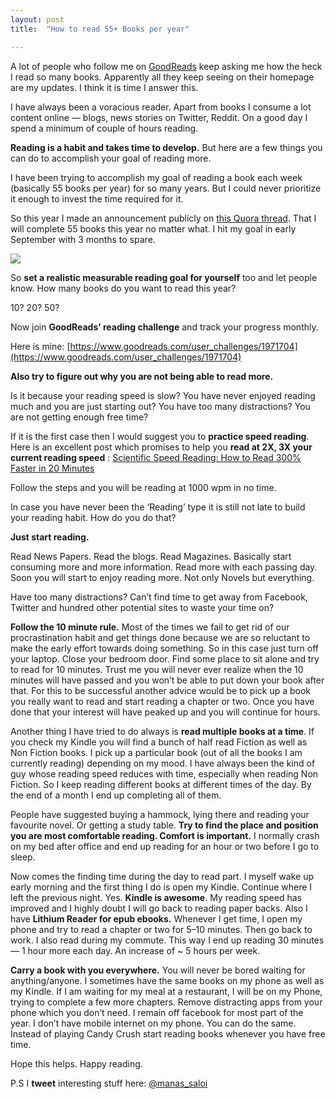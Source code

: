 ```yaml
---
layout: post
title:  "How to read 55+ Books per year"

---
```




A lot of people who follow me on [GoodReads](https://www.goodreads.com/user/show/9698257-manas-saloi) keep asking me how the heck I read so many books. Apparently all they keep seeing on their homepage are my updates. I think it is time I answer this.

I have always been a voracious reader. Apart from books I consume a lot content online — blogs, news stories on Twitter, Reddit. On a good day I spend a minimum of couple of hours reading.

**Reading is a habit and takes time to develop.** But here are a few things you can do to accomplish your goal of reading more.

I have been trying to accomplish my goal of reading a book each week (basically 55 books per year) for so many years. But I could never prioritize it enough to invest the time required for it.

So this year I made an announcement publicly on [this Quora thread](http://www.quora.com/What-do-you-want-in-2015/answer/Manas-J-Saloi). That I will complete 55 books this year no matter what. I hit my goal in early September with 3 months to spare.

![](https://cdn-images-1.medium.com/max/2000/0*zydL8-tQsxzXd14S.png)

So **set a realistic measurable reading goal for yourself** too and let people know. How many books do you want to read this year?

10? 20? 50?

Now join **GoodReads’ reading challenge** and track your progress monthly.

Here is mine: [https://www.goodreads.com/user_challenges/1971704](https://www.goodreads.com/user_challenges/1971704)

**Also try to figure out why you are not being able to read more.**

Is it because your reading speed is slow?
You have never enjoyed reading much and you are just starting out?
You have too many distractions?
You are not getting enough free time?

If it is the first case then I would suggest you to **practice speed reading**. Here is an excellent post which promises to help you **read at 2X, 3X your current reading speed** : [Scientific Speed Reading: How to Read 300% Faster in 20 Minutes](http://fourhourworkweek.com/2009/07/30/speed-reading-and-accelerated-learning/)

Follow the steps and you will be reading at 1000 wpm in no time.

In case you have never been the ‘Reading’ type it is still not late to build your reading habit. How do you do that?

**Just start reading.**

Read News Papers. Read the blogs. Read Magazines. Basically start consuming more and more information. Read more with each passing day. Soon you will start to enjoy reading more. Not only Novels but everything.

Have too many distractions? Can’t find time to get away from Facebook, Twitter and hundred other potential sites to waste your time on?

**Follow the 10 minute rule.** Most of the times we fail to get rid of our procrastination habit and get things done because we are so reluctant to make the early effort towards doing something. So in this case just turn off your laptop. Close your bedroom door. Find some place to sit alone and try to read for 10 minutes. Trust me you will never ever realize when the 10 minutes will have passed and you won’t be able to put down your book after that. For this to be successful another advice would be to pick up a book you really want to read and start reading a chapter or two. Once you have done that your interest will have peaked up and you will continue for hours.

Another thing I have tried to do always is **read multiple books at a time**. If you check my Kindle you will find a bunch of half read Fiction as well as Non Fiction books. I pick up a particular book (out of all the books I am currently reading) depending on my mood. I have always been the kind of guy whose reading speed reduces with time, especially when reading Non Fiction. So I keep reading different books at different times of the day. By the end of a month I end up completing all of them.

People have suggested buying a hammock, lying there and reading your favourite novel. Or getting a study table. **Try to find the place and position you are most comfortable reading. Comfort is important.** I normally crash on my bed after office and end up reading for an hour or two before I go to sleep.

Now comes the finding time during the day to read part. I myself wake up early morning and the first thing I do is open my Kindle. Continue where I left the previous night. Yes. **Kindle is awesome**. My reading speed has improved and I highly doubt I will go back to reading paper backs. Also I have **Lithium Reader for epub ebooks.** Whenever I get time, I open my phone and try to read a chapter or two for 5–10 minutes. Then go back to work. I also read during my commute. This way I end up reading 30 minutes — 1 hour more each day. An increase of ~ 5 hours per week.

**Carry a book with you everywhere.** You will never be bored waiting for anything/anyone. I sometimes have the same books on my phone as well as my Kindle. If I am waiting for my meal at a restaurant, I will be on my Phone, trying to complete a few more chapters. Remove distracting apps from your phone which you don’t need. I remain off facebook for most part of the year. I don’t have mobile internet on my phone. You can do the same. Instead of playing Candy Crush start reading books whenever you have free time.

Hope this helps. Happy reading.

P.S I **tweet** interesting stuff here: [@manas_saloi](https://twitter.com/manas_saloi)
